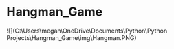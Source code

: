 # Hangman_Game
![](C:\Users\megan\OneDrive\Documents\Python\Python Projects\Hangman_Game\img\Hangman.PNG)

